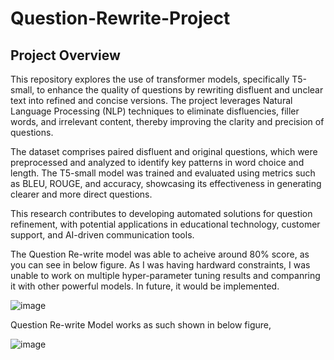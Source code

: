 # Question-Rewrite-Project

## Project Overview

This repository explores the use of transformer models, specifically T5-small, to enhance the quality of questions by rewriting disfluent and unclear text into refined and concise versions. The project leverages Natural Language Processing (NLP) techniques to eliminate disfluencies, filler words, and irrelevant content, thereby improving the clarity and precision of questions.

The dataset comprises paired disfluent and original questions, which were preprocessed and analyzed to identify key patterns in word choice and length. The T5-small model was trained and evaluated using metrics such as BLEU, ROUGE, and accuracy, showcasing its effectiveness in generating clearer and more direct questions.

This research contributes to developing automated solutions for question refinement, with potential applications in educational technology, customer support, and AI-driven communication tools.

The Question Re-write model was able to acheive around 80% score, as you can see in below figure. As I was having hardward constraints, I was unable to work on multiple hyper-parameter tuning results and companring it with other powerful models. In future, it would be implemented. 

![image](https://github.com/user-attachments/assets/03b16d4c-5656-4750-822c-06f52afe6f1a)

Question Re-write Model works as such shown in below figure,

![image](https://github.com/user-attachments/assets/e876bee8-8445-4eff-8bbe-619fa8124736)
